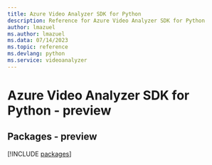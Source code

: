 ```yaml
---
title: Azure Video Analyzer SDK for Python
description: Reference for Azure Video Analyzer SDK for Python
author: lmazuel
ms.author: lmazuel
ms.data: 07/14/2023
ms.topic: reference
ms.devlang: python
ms.service: videoanalyzer
---
```

# Azure Video Analyzer SDK for Python - preview
## Packages - preview
[!INCLUDE [packages](video-analyzer-index.md)]